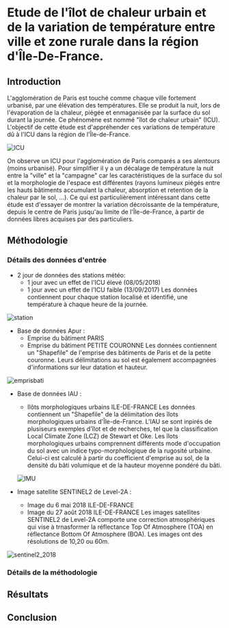 
# Etude de l'îlot de chaleur urbain et de la variation de température entre ville et zone rurale dans la région d'Île-De-France.

## Introduction

  L'agglomération de Paris est touché comme chaque ville fortement urbanisé, par une élévation des températures. Elle se produit la nuit, lors de l'évaporation de la chaleur, piégée et enmaganisée par la surface du sol durant la journée. Ce phénomène est nommé "îlot de chaleur urbain" (ICU). L'objectif de cette étude est d'appréhender ces variations de température dû à l'ICU dans la région de l'Île-de-France. 
  
![ICU](https://user-images.githubusercontent.com/48625647/57013235-d6291480-6c0a-11e9-85d5-4364b2b2e150.png)
  
  On observe un ICU pour l'agglomération de Paris comparés a ses alentours (moins urbanisé). Pour simplifier il y a un décalage de température la nuit entre la "ville" et la "campagne" car les caractéristiques de la surface du sol et la morphologie de l'espace est différentes (rayons lumineux piégés entre les hauts bâtiments accumulant la chaleur, absorption et retention de la chaleur par le sol, ...). Ce qui est particulièrement intéressant dans cette étude est d'essayer de montrer la variation décroissante de la température, depuis le centre de Paris jusqu'au limite de l'Île-de-France, à partir de données libres acquises par des particuliers.
  


## Méthodologie

### Détails des données d'entrée

- 2 jour de données des stations météo: 
    - 1 jour avec un effet de l'ICU élevé (08/05/2018)
    - 1 jour avec un effet de l'ICU faible (13/09/2017)
Les données contiennent pour chaque station localisé et identifié, une température à chaque heure de la journée.


![station](https://user-images.githubusercontent.com/48625647/57014438-69b11400-6c10-11e9-9631-de13c6bc9ca3.png)


- Base de données Apur :
    - Emprise du bâtiment PARIS
    - Emprise du bâtiment PETITE COURONNE
Les données contiennent un "Shapefile" de l'emprise des bâtiments de Paris et de la petite couronne. Leurs délimitations au sol est également accompagnées d'informations sur leur datation et hauteur.


![emprisbati](https://user-images.githubusercontent.com/48625647/57014436-69187d80-6c10-11e9-9857-ce9f8f13468e.png)


- Base de données IAU :
    - Ilôts morphologiques urbains ILE-DE-FRANCE
Les données contiennent un "Shapefile" de la délimitation des îlots morphologiques urbains d'Île-de-France. L'IAU se sont inpirés de plusiseurs exemples d'îlot et de recherches, tel que la classification Local Climate Zone (LCZ) de Stewart et Oke. Les îlots morphologiques urbains comprennent différents mode d'occupation du sol avec un indice typo-morphologique de la rugosité urbaine. Celui-ci est calculé à partir du coefficient d'emprise au sol, de la densité du bâti volumique et de la hauteur moyenne pondéré du bâti.


   ![IMU](https://user-images.githubusercontent.com/48625647/57013236-d6c1ab00-6c0a-11e9-9520-510c7ae50765.png)


- Image satellite SENTINEL2 de Level-2A :
    - Image du 6 mai 2018 ILE-DE-FRANCE
    - Image du 27 août 2018 ILE-DE-FRANCE
Les images satellites SENTINEL2 de Level-2A comporte une correction atmosphériques qui vise à trnasformer la réflectance Top Of Atmosphere (TOA) en réflectance Bottom Of Atmosphere (BOA). Les images ont des résolutions de 10,20 ou 60m.

    
![sentinel2_2018](https://user-images.githubusercontent.com/48625647/57014437-69187d80-6c10-11e9-8e27-4c608b30befd.png)

### Détails de la méthodologie





## Résultats


## Conclusion
